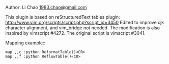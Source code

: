 Author: Li Chao <1983.chao@gmail.com>


This plugin is based on reStructuredText tables plugin:
http://www.vim.org/scripts/script.php?script_id=3450
Edited to improve cjk character alignment, and vim_bridge not needed.
The modification is also inspired by vimscript #4272.
The original script is vimscript #3041.


Mapping example::

    map ,,c :python ReformatTable()<CR>
    map ,,f :python ReflowTable()<CR>
